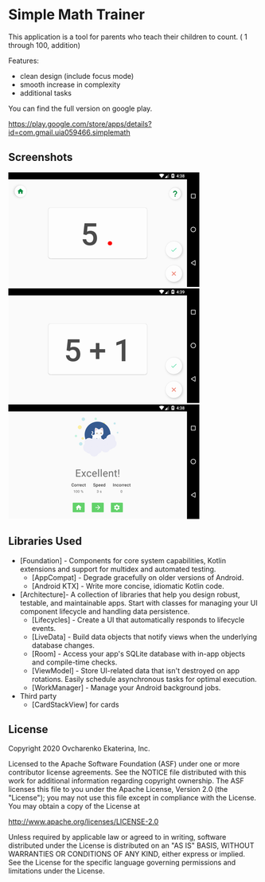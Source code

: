 Simple Math Trainer
=================


This application is a tool for parents who teach their children to count.
( 1 through 100, addition)

Features:
* clean design (include focus mode)
* smooth increase in complexity
* additional tasks

You can find the full version on google play.

https://play.google.com/store/apps/details?id=com.gmail.uia059466.simplemath

Screenshots
-----------

![Say next](screenshots/say_next.png "Lesson Say Next")
![Simple Addiction](screenshots/simple_addiction.png "Lesson Verbal Addiction")
![Game End](screenshots/game_end.png "Game End Screen")

Libraries Used
--------------
* [Foundation] - Components for core system capabilities, Kotlin extensions and support for
  multidex and automated testing.
  * [AppCompat] - Degrade gracefully on older versions of Android.
  * [Android KTX] - Write more concise, idiomatic Kotlin code.
* [Architecture]- A collection of libraries that help you design robust, testable, and
  maintainable apps. Start with classes for managing your UI component lifecycle and handling data
  persistence.
  * [Lifecycles] - Create a UI that automatically responds to lifecycle events.
  * [LiveData] - Build data objects that notify views when the underlying database changes.
  * [Room] - Access your app's SQLite database with in-app objects and compile-time checks.
  * [ViewModel] - Store UI-related data that isn't destroyed on app rotations. Easily schedule
     asynchronous tasks for optimal execution.
  * [WorkManager] - Manage your Android background jobs.
* Third party
  * [CardStackView] for cards


License
-------

Copyright 2020 Ovcharenko Ekaterina, Inc.

Licensed to the Apache Software Foundation (ASF) under one or more contributor
license agreements.  See the NOTICE file distributed with this work for
additional information regarding copyright ownership.  The ASF licenses this
file to you under the Apache License, Version 2.0 (the "License"); you may not
use this file except in compliance with the License.  You may obtain a copy of
the License at

  http://www.apache.org/licenses/LICENSE-2.0

Unless required by applicable law or agreed to in writing, software
distributed under the License is distributed on an "AS IS" BASIS, WITHOUT
WARRANTIES OR CONDITIONS OF ANY KIND, either express or implied.  See the
License for the specific language governing permissions and limitations under
the License.
